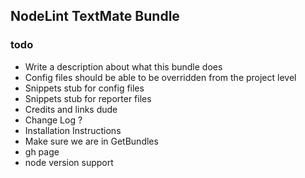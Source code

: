 ## NodeLint TextMate Bundle ##

### todo ###

- Write a description about what this bundle does
- Config files should be able to be overridden from the project level
- Snippets stub for config files
- Snippets stub for reporter files
- Credits and links dude
- Change Log ?
- Installation Instructions
- Make sure we are in GetBundles
- gh page
- node version support